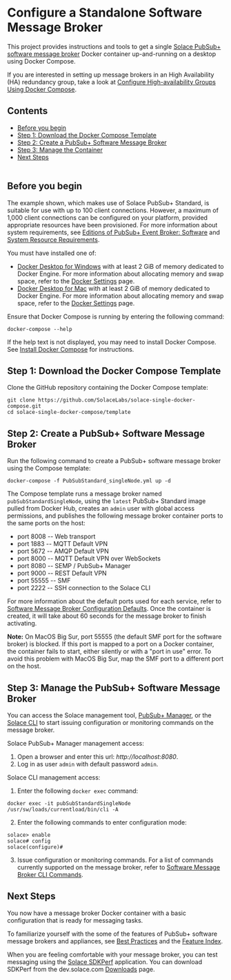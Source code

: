 Configure a Standalone Software Message Broker
=====
This project provides instructions and tools to get a single [Solace PubSub+ software message broker](https://solace.com/products/software) Docker container up-and-running on a desktop using Docker Compose. 

If you are interested in setting up message brokers in an High Availability (HA) redundancy group, take a look at [Configure High-availability Groups Using Docker Compose](https://github.com/SolaceLabs/solace-ha-docker-compose).
## Contents
* [Before you begin](#before-you-begin)
* [Step 1: Download the Docker Compose Template](#Step1) 
* [Step 2: Create a PubSub+ Software Message Broker](#Step2) 
* [Step 3: Manage the Container](#Step3) 
* [Next Steps](#next-steps) 
<br><br>
<a name="before-you-begin"></a>
## Before you begin
The example shown, which makes use of Solace PubSub+ Standard, is suitable for use with up to 100 client connections. However, a maximum of 1,000 client connections can be configured on your platform, provided appropriate resources have been provisioned. For more information about system requirements, see [Editions of PubSub+ Event Broker: Software](https://docs.solace.com/Solace-SW-Broker-Set-Up/Setting-Up-SW-Brokers.htm) and [System Resource Requirements](https://docs.solace.com/Configuring-and-Managing/SW-Broker-Specific-Config/System-Resource-Requirements.htm).

You must have installed one of:

* [Docker Desktop for Windows](https://docs.docker.com/docker-for-windows/install/) with at least 2 GiB of memory dedicated to Docker Engine. For more information about allocating memory and swap space, refer to the [Docker Settings](https://docs.docker.com/docker-for-windows/#advanced) page.
* [Docker Desktop for Mac](https://docs.docker.com/docker-for-mac/install/) with at least 2 GiB of memory dedicated to Docker Engine. For more information about allocating memory and swap space, refer to the [Docker Settings](https://docs.docker.com/docker-for-mac/#advanced) page.

Ensure that Docker Compose is running by entering the following command:
```
docker-compose --help
```
If the help text is not displayed, you may need to install Docker Compose. See [Install Docker Compose](https://docs.docker.com/compose/install/) for instructions.

<a name="Step1"></a>
## Step 1: Download the Docker Compose Template
Clone the GitHub repository containing the Docker Compose template:
```
git clone https://github.com/SolaceLabs/solace-single-docker-compose.git
cd solace-single-docker-compose/template
```

<a name="Step2"></a>
## Step 2: Create a PubSub+ Software Message Broker
Run the following command to create a PubSub+ software message broker using the Compose template:
```
docker-compose -f PubSubStandard_singleNode.yml up -d
```
The Compose template runs a message broker named `pubSubStandardSingleNode`, using the `latest` PubSub+ Standard image pulled from Docker Hub, creates an `admin` user with global access permissions, and publishes the following message broker container ports to the same ports on the host:

* port 8008 -- Web transport
* port 1883 -- MQTT Default VPN
* port 5672 -- AMQP Default VPN
* port 8000 -- MQTT Default VPN over WebSockets
* port 8080 -- SEMP / PubSub+ Manager
* port 9000 -- REST Default VPN
* port 55555 -- SMF
* port 2222 -- SSH connection to the Solace CLI

For more information about the default ports used for each service, refer to [Software Message Broker Configuration Defaults](https://docs.solace.com/Configuring-and-Managing/SW-Broker-Specific-Config/SW-Broker-Configuration-Defaults.htm).
Once the container is created, it will take about 60 seconds for the message broker to finish activating.

**Note:** On MacOS Big Sur, port 55555 (the default SMF port for the software broker) is blocked. If this port is mapped to a port on a Docker container, the container fails to start, either silently or with a "port in use" error. To avoid this problem with MacOS Big Sur, map the SMF port to a different port on the host.


<a name="Step3"></a>
## Step 3: Manage the PubSub+ Software Message Broker

You can access the Solace management tool, [PubSub+ Manager](https://docs.solace.com/Solace-PubSub-Manager/PubSub-Manager-Overview.htm), or the [Solace CLI](https://docs.solace.com/Solace-CLI/Using-Solace-CLI.htm) to start issuing configuration or monitoring commands on the message broker.

Solace PubSub+ Manager management access:
1. Open a browser and enter this url: _http://localhost:8080_.
2. Log in as user `admin` with default password `admin`.

Solace CLI management access:
1. Enter the following `docker exec` command:
```
docker exec -it pubSubStandardSingleNode /usr/sw/loads/currentload/bin/cli -A
```
2. Enter the following commands to enter configuration mode:
```
solace> enable
solace# config
solace(configure)#
```
3. Issue configuration or monitoring commands. For a list of commands currently supported on the message broker, refer to [Software Message Broker CLI Commands](https://docs.solace.com/Solace-CLI/CLI-Reference/VMR_CLI_Commands.html).

<a name="next-steps"></a>
## Next Steps
You now have a message broker Docker container with a basic configuration that is ready for messaging tasks.

To familiarize yourself with the some of the features of PubSub+ software message brokers and appliances, see [Best Practices](https://docs.solace.com/best-practices.htm) and the [Feature Index](https://docs.solace.com/feature-index.htm).

When you are feeling comfortable with your message broker, you can test messaging using the [Solace SDKPerf](https://docs.solace.com/SDKPerf/SDKPerf.htm?Highlight=SDKperf#Quick) application. You can download SDKPerf from the dev.solace.com [Downloads](https://dev.solace.com/downloads/) page.
